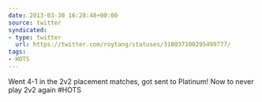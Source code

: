 ```yaml
---
date: 2013-03-30 16:28:48+00:00
source: twitter
syndicated:
- type: twitter
  url: https://twitter.com/roytang/statuses/318037100295499777/
tags:
- HOTS
---
```


Went 4-1 in the 2v2 placement matches, got sent to Platinum! Now to never play 2v2 again #HOTS